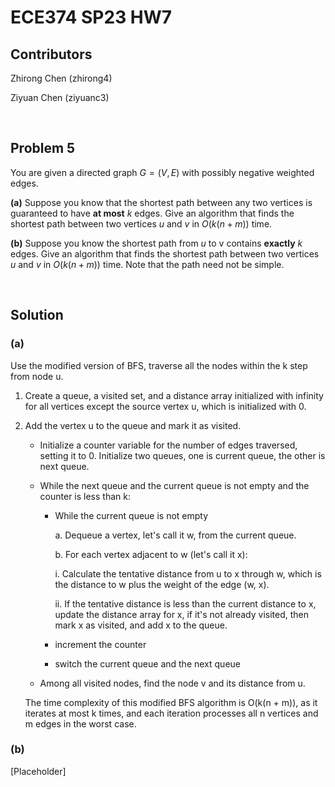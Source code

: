 # ECE374 SP23 HW7

## Contributors

Zhirong Chen (zhirong4)

Ziyuan Chen (ziyuanc3)

<br>

## Problem 5

You are given a directed graph $G = (V, E)$ with possibly negative weighted edges.

**(a)** Suppose you know that the shortest path between any two vertices is guaranteed to have **at most** $k$ edges. Give an algorithm that finds the shortest path between two vertices $u$ and $v$ in $O(k(n + m))$ time.

**(b)** Suppose you know the shortest path from $u$ to v contains **exactly** $k$ edges. Give an algorithm that finds the shortest path between two vertices $u$ and $v$ in $O(k(n + m))$ time. Note that the path need not be simple.

<br>

## Solution

### **(a)**

Use the modified version of BFS, traverse all the nodes within the k step from node u.

1. Create a queue, a visited set, and a distance array initialized with infinity for all vertices except the source vertex u, which is initialized with 0.
2. Add the vertex u to the queue and mark it as visited.
   
    - Initialize a counter variable for the number of edges traversed, setting it to 0. Initialize two queues, one is current queue, the other is next queue.

    - While the next queue and the current queue is not empty and the counter is less than k:

        - While the current queue is not empty

            a. Dequeue a vertex, let's call it w, from the current queue.

            b. For each vertex adjacent to w (let's call it x):

            i. Calculate the tentative distance from u to x through w, which is the distance to w plus the weight of the edge (w, x).

            ii. If the tentative distance is less than the current distance to x, update the distance array for x, if it's not already visited, then mark x as visited, and add x to the queue.
        - increment the counter
        - switch the current queue and the next queue
    - Among all visited nodes, find the node v and its distance from u.

    The time complexity of this modified BFS algorithm is O(k(n + m)), as it iterates at most k times, and each iteration processes all n vertices and m edges in the worst case.


### **(b)**

[Placeholder]
